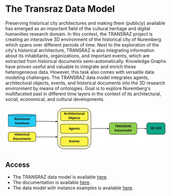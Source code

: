 # The Transraz Data Model

Preserving historical city architectures and making them (publicly) available has emerged as an important field of the cultural heritage and digital humanities research domain. In this context, the TRANSRAZ project is creating an interactive 3D environment of the historical city of Nuremberg which spans over different periods of time. Next to the exploration of the city's historical architecture, TRANSRAZ is also integrating information about its inhabitants, organizations, and important events, which are extracted from historical documents semi-automatically. Knowledge Graphs have proven useful and valuable to integrate and enrich these heterogeneous data. However, this task also comes with versatile data modeling challenges. The TRANSRAZ data model integrates agents, architectural objects, events, and historical documents into the 3D research environment by means of ontologies. Goal is to explore Nuremberg's multifaceted past in different time layers in the context of its architectural, social, economical, and cultural developments.

![alt text](https://github.com/ISE-FIZKarlsruhe/Transraz/blob/main/TRANSRAZDataModel/DataModel_workflow.jpg)

## Access

- The TRANSRAZ data model is available [here](https://github.com/ISE-FIZKarlsruhe/Transraz/blob/main/TRANSRAZDataModel/transraz_datamodel.ttl). 
- The documentation is available [here](https://ise-fizkarlsruhe.github.io/Transraz/datamodel).
- The data model with instance examples is available [here](https://ise-fizkarlsruhe.github.io/Transraz/datamodel#examples).
